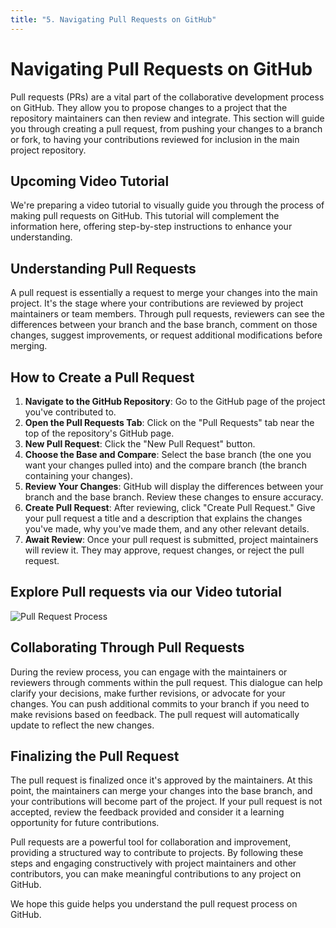 ```yaml
---
title: "5. Navigating Pull Requests on GitHub"
---
```


# Navigating Pull Requests on GitHub

Pull requests (PRs) are a vital part of the collaborative development process on GitHub. They allow
you to propose changes to a project that the repository maintainers can then review and integrate.
This section will guide you through creating a pull request, from pushing your changes to a branch
or fork, to having your contributions reviewed for inclusion in the main project repository.

## Upcoming Video Tutorial

We're preparing a video tutorial to visually guide you through the process of making pull requests
on GitHub. This tutorial will complement the information here, offering step-by-step instructions to
enhance your understanding.

## Understanding Pull Requests

A pull request is essentially a request to merge your changes into the main project. It's the stage
where your contributions are reviewed by project maintainers or team members. Through pull requests,
reviewers can see the differences between your branch and the base branch, comment on those changes,
suggest improvements, or request additional modifications before merging.

## How to Create a Pull Request

1. **Navigate to the GitHub Repository**: Go to the GitHub page of the project you've contributed
   to.
2. **Open the Pull Requests Tab**: Click on the "Pull Requests" tab near the top of the repository's
   GitHub page.
3. **New Pull Request**: Click the "New Pull Request" button.
4. **Choose the Base and Compare**: Select the base branch (the one you want your changes pulled
   into) and the compare branch (the branch containing your changes).
5. **Review Your Changes**: GitHub will display the differences between your branch and the base
   branch. Review these changes to ensure accuracy.
6. **Create Pull Request**: After reviewing, click "Create Pull Request." Give your pull request a
   title and a description that explains the changes you've made, why you've made them, and any
   other relevant details.
7. **Await Review**: Once your pull request is submitted, project maintainers will review it. They
   may approve, request changes, or reject the pull request.

## Explore Pull requests via our Video tutorial

![Pull Request Process](https://github.com/Capstone-Template-orginisation/website-template/assets/41245110/0cf1dcb9-e696-4be9-aff6-d462a9cc9777)

## Collaborating Through Pull Requests

During the review process, you can engage with the maintainers or reviewers through comments within
the pull request. This dialogue can help clarify your decisions, make further revisions, or advocate
for your changes. You can push additional commits to your branch if you need to make revisions based
on feedback. The pull request will automatically update to reflect the new changes.

## Finalizing the Pull Request

The pull request is finalized once it's approved by the maintainers. At this point, the maintainers
can merge your changes into the base branch, and your contributions will become part of the project.
If your pull request is not accepted, review the feedback provided and consider it a learning
opportunity for future contributions.

Pull requests are a powerful tool for collaboration and improvement, providing a structured way to
contribute to projects. By following these steps and engaging constructively with project
maintainers and other contributors, you can make meaningful contributions to any project on GitHub.

We hope this guide helps you understand the pull request process on GitHub.

